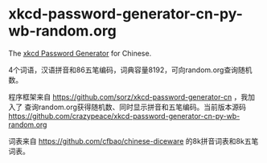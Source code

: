 # xkcd-password-generator-cn-py-wb-random.org
The [xkcd Password Generator](https://xkcd.com/936/)
for Chinese.

4个词语，汉语拼音和86五笔编码，词典容量8192，可向random.org查询随机数。

程序框架来自 https://github.com/sorz/xkcd-password-generator-cn ，我加入了 查询random.org获得随机数、同时显示拼音和五笔编码。当前版本源码 https://github.com/crazypeace/xkcd-password-generator-cn-py-wb-random.org

词表来自 https://github.com/cfbao/chinese-diceware 的8k拼音词表和8k五笔词表。
